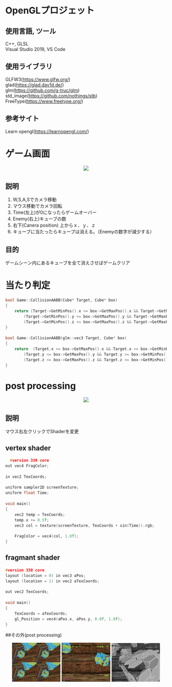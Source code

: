 # OpenGLプロジェット

## 使用言語, ツール
C++, GLSL  
Visual Studio 2019, VS Code

## 使用ライブラリ
GLFW3(https://www.glfw.org/)  
glad(https://glad.dav1d.de/)  
glm(https://github.com/g-truc/glm)  
std_image(https://github.com/nothings/stb)  
FreeType(https://www.freetype.org/)

## 参考サイト
Learn opengl(https://learnopengl.com/)

# ゲーム画面
<center>
   <img src="./ScreenShot/gameScene1.gif" width="40%">
</center>

## 説明
1. W,S,A,Sでカメラ移動
2. マウス移動でカメラ回転
3. Time(左上)が0になったらゲームオーバー
4. Enemy(右上)キューブの数
5. 右下(Canera position) 上からｘ、ｙ、ｚ
6. キューブに当たったらキューブは消える。（Enemyの数字が減少する）

## 目的
ゲームシーン内にあるキューブを全て消えさせばゲームクリア

# 当たり判定
```cpp
bool Game::CollisionAABB(Cube* Target, Cube* box)
{
	return (Target->GetMinPos().x <= box->GetMaxPos().x && Target->GetMaxPos().x >= box->GetMinPos().x) &&
		(Target->GetMinPos().y <= box->GetMaxPos().y && Target->GetMaxPos().y >= box->GetMinPos().y) &&
		(Target->GetMinPos().z <= box->GetMaxPos().z && Target->GetMaxPos().z >= box->GetMinPos().z);
}

bool Game::CollisionAABB(glm::vec3 Target, Cube* box)
{
	return  (Target.x <= box->GetMaxPos().x && Target.x >= box->GetMinPos().x) &&
		(Target.y <= box->GetMaxPos().y && Target.y >= box->GetMinPos().y) &&
		(Target.z <= box->GetMaxPos().z && Target.z >= box->GetMinPos().z);
}
```

# post processing
<center><img src="./ScreenShot/Shader1.gif" width="40%"></center>

## 説明
マウス右左クリックでShaderを変更
## vertex shader
```Cpp
  #version 330 core
out vec4 FragColor;

in vec2 TexCoords;

uniform sampler2D screenTexture;
uniform float Time;

void main()
{
    vec2 temp = TexCoords;
    temp.x += 0.5f;
    vec3 col = texture(screenTexture, TexCoords + sin(Time)).rgb;

    FragColor = vec4(col, 1.0f);
}
```

## fragmant shader
```Cpp
#version 330 core
layout (location = 0) in vec3 aPos;
layout (location = 1) in vec2 aTexCoords;

out vec2 TexCoords;

void main()
{
    TexCoords = aTexCoords;
    gl_Position = vec4(aPos.x, aPos.y, 0.0f, 1.0f);
}
```
##その外(post processing)

<center>
<p>
  <img src="./ScreenShot/postshader2.jpg" width="30%">
  <img src="./ScreenShot/postshader3.jpg" width="30%">
  <img src="./ScreenShot/postshader4.jpg" width="30%">
</p>
</center>